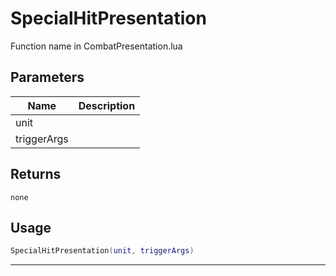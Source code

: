 # SpecialHitPresentation

Function name in CombatPresentation.lua

## Parameters

| Name        | Description |
| ----------- | ----------- |
| unit        |             |
| triggerArgs |             |

## Returns

`none`

## Usage

```lua
SpecialHitPresentation(unit, triggerArgs)
```

---
